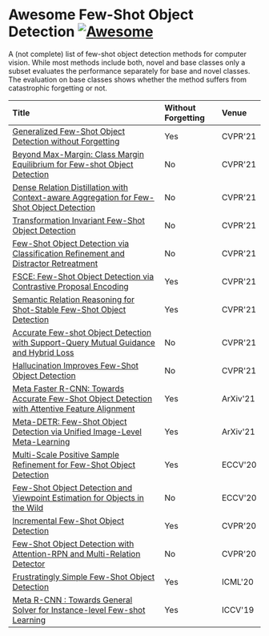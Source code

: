 # Awesome Few-Shot Object Detection [![Awesome](https://awesome.re/badge.svg)](https://awesome.re)

A (not complete) list of few-shot object detection methods for computer vision.
While most methods include both, novel and base classes only a subset evaluates the performance separately for base and novel classes. The evaluation on base classes shows whether the method suffers from catastrophic forgetting or not.

|  Title  |Without Forgetting| Venue |
|:--------|:--------|:--------|
|[Generalized Few-Shot Object Detection without Forgetting](https://openaccess.thecvf.com/content/CVPR2021/papers/Fan_Generalized_Few-Shot_Object_Detection_Without_Forgetting_CVPR_2021_paper.pdf)|Yes|CVPR'21|
|[Beyond Max-Margin: Class Margin Equilibrium for Few-shot Object Detection](https://openaccess.thecvf.com/content/CVPR2021/papers/Li_Beyond_Max-Margin_Class_Margin_Equilibrium_for_Few-Shot_Object_Detection_CVPR_2021_paper.pdf)|No|CVPR'21|
|[Dense Relation Distillation with Context-aware Aggregation for Few-Shot Object Detection](https://openaccess.thecvf.com/content/CVPR2021/papers/Hu_Dense_Relation_Distillation_With_Context-Aware_Aggregation_for_Few-Shot_Object_Detection_CVPR_2021_paper.pdf)|No|CVPR'21|
|[Transformation Invariant Few-Shot Object Detection](https://openaccess.thecvf.com/content/CVPR2021/papers/Li_Transformation_Invariant_Few-Shot_Object_Detection_CVPR_2021_paper.pdf)|No|CVPR'21|
|[Few-Shot Object Detection via Classification Refinement and Distractor Retreatment](https://openaccess.thecvf.com/content/CVPR2021/papers/Li_Few-Shot_Object_Detection_via_Classification_Refinement_and_Distractor_Retreatment_CVPR_2021_paper.pdf)|No|CVPR'21|
|[FSCE: Few-Shot Object Detection via Contrastive Proposal Encoding](https://openaccess.thecvf.com/content/CVPR2021/papers/Sun_FSCE_Few-Shot_Object_Detection_via_Contrastive_Proposal_Encoding_CVPR_2021_paper.pdf)|Yes|CVPR'21|
|[Semantic Relation Reasoning for Shot-Stable Few-Shot Object Detection](https://openaccess.thecvf.com/content/CVPR2021/papers/Zhu_Semantic_Relation_Reasoning_for_Shot-Stable_Few-Shot_Object_Detection_CVPR_2021_paper.pdf)|Yes|CVPR'21|
|[Accurate Few-shot Object Detection with Support-Query Mutual Guidance and Hybrid Loss](https://openaccess.thecvf.com/content/CVPR2021/papers/Zhang_Accurate_Few-Shot_Object_Detection_With_Support-Query_Mutual_Guidance_and_Hybrid_CVPR_2021_paper.pdf)|No|CVPR'21|
|[Hallucination Improves Few-Shot Object Detection](https://openaccess.thecvf.com/content/CVPR2021/papers/Zhang_Hallucination_Improves_Few-Shot_Object_Detection_CVPR_2021_paper.pdf)|No|CVPR'21|
|[Meta Faster R-CNN: Towards Accurate Few-Shot Object Detection with Attentive Feature Alignment](https://arxiv.org/pdf/2104.07719.pdf)|Yes|ArXiv'21|
|[Meta-DETR: Few-Shot Object Detection via Unified Image-Level Meta-Learning](https://arxiv.org/pdf/2103.11731v2.pdf)|Yes|ArXiv'21|
|[Multi-Scale Positive Sample Refinement for Few-Shot Object Detection](https://arxiv.org/pdf/2007.09384.pdf)|Yes|ECCV'20|
|[Few-Shot Object Detection and Viewpoint Estimation for Objects in the Wild](https://arxiv.org/pdf/2007.12107.pdf)|No|ECCV'20|
|[Incremental Few-Shot Object Detection](https://openaccess.thecvf.com/content_CVPR_2020/papers/Perez-Rua_Incremental_Few-Shot_Object_Detection_CVPR_2020_paper.pdf)|Yes|CVPR'20|
|[Few-Shot Object Detection with Attention-RPN and Multi-Relation Detector](https://openaccess.thecvf.com/content_CVPR_2020/papers/Fan_Few-Shot_Object_Detection_With_Attention-RPN_and_Multi-Relation_Detector_CVPR_2020_paper.pdf)|No|CVPR'20|
|[Frustratingly Simple Few-Shot Object Detection](http://proceedings.mlr.press/v119/wang20j/wang20j.pdf)|Yes|ICML'20|
|[Meta R-CNN : Towards General Solver for Instance-level Few-shot Learning](https://openaccess.thecvf.com/content_ICCV_2019/papers/Yan_Meta_R-CNN_Towards_General_Solver_for_Instance-Level_Low-Shot_Learning_ICCV_2019_paper.pdf)|Yes|ICCV'19|


